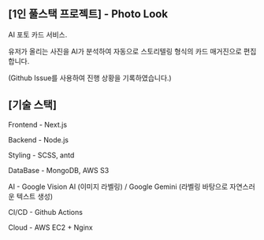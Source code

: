 ## [1인 풀스택 프로젝트] - Photo Look

AI 포토 카드 서비스.

유저가 올리는 사진을 AI가 분석하여 자동으로 스토리텔링 형식의 카드 매거진으로 편집합니다.

(Github Issue를 사용하여 진행 상황을 기록하였습니다.)

## [기술 스택]

Frontend - Next.js

Backend - Node.js

Styling - SCSS, antd

DataBase - MongoDB, AWS S3

AI - Google Vision AI (이미지 라벨링) / Google Gemini (라벨링 바탕으로 자연스러운 텍스트 생성)

CI/CD - Github Actions

Cloud - AWS EC2 + Nginx
